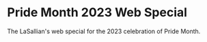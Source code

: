 # Pride Month 2023 Web Special
The LaSallian's web special for the 2023 celebration of Pride Month.
